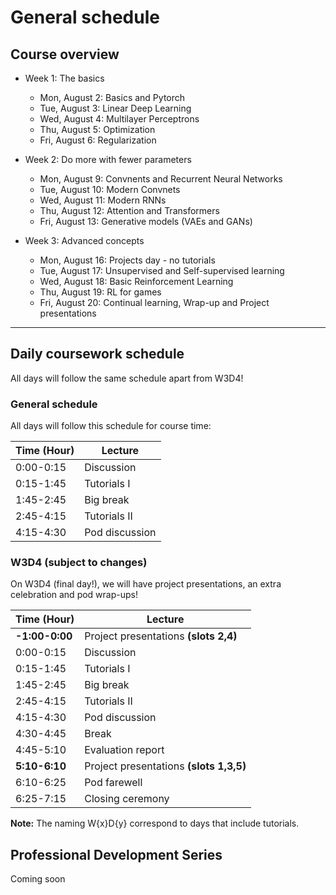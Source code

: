 # General schedule

## Course overview

* Week 1: The basics
    * Mon, August 2: Basics and Pytorch
    * Tue, August 3: Linear Deep Learning
    * Wed, August 4: Multilayer Perceptrons
    * Thu, August 5: Optimization
    * Fri, August 6: Regularization
     
* Week 2: Do more with fewer parameters
    * Mon, August 9: Convnents and Recurrent Neural Networks
    * Tue, August 10: Modern Convnets
    * Wed, August 11: Modern RNNs
    * Thu, August 12: Attention and Transformers
    * Fri, August 13: Generative models (VAEs and GANs)
    
* Week 3: Advanced concepts
    * Mon, August 16: Projects day -  no tutorials
    * Tue, August 17: Unsupervised and Self-supervised learning
    * Wed, August 18: Basic Reinforcement Learning
    * Thu, August 19: RL for games
    * Fri, August 20: Continual learning, Wrap-up and Project presentations
----

## Daily coursework schedule
All days will follow the same schedule apart from W3D4!

### General schedule
All days will follow this schedule for course time:
 
|    Time (Hour)   |    Lecture                            |
|------------------|---------------------------------------|
|    0:00-0:15     |    Discussion                         |
|    0:15-1:45     |    Tutorials I                        |
|    1:45-2:45     |    Big break                          |
|    2:45-4:15     |    Tutorials II                       |
|    4:15-4:30     |    Pod discussion                     |


### W3D4 (subject to changes)
On W3D4 (final day!), we will have project presentations, an extra celebration and pod wrap-ups!

|    Time (Hour)   |    Lecture                                |
|------------------|-------------------------------------------|
| **-1:00-0:00**   |    Project presentations **(slots 2,4)**  |
|    0:00-0:15     |    Discussion                             |
|    0:15-1:45     |    Tutorials I                            |
|    1:45-2:45     |    Big break                              |
|    2:45-4:15     |    Tutorials II                           |
|    4:15-4:30     |    Pod discussion                         |
|    4:30-4:45     |    Break                                  |
|    4:45-5:10     |    Evaluation report                      |
|  **5:10-6:10**   |    Project presentations **(slots 1,3,5)**|
|    6:10-6:25     |    Pod farewell                           |
|    6:25-7:15     |    Closing ceremony                       |


**Note:** The naming W{x}D{y} correspond to days that include tutorials.

## Professional Development Series
Coming soon
